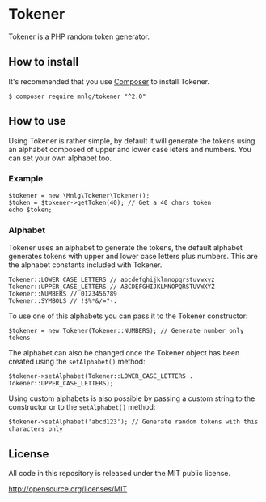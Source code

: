 # Tokener

Tokener is a PHP random token generator.

## How to install

It's recommended that you use [Composer](https://getcomposer.org/) to install Tokener.

    $ composer require mnlg/tokener "^2.0"

## How to use

Using Tokener is rather simple, by default it will generate the tokens using an alphabet composed of upper and lower case leters and numbers. You can set your own alphabet too.

### Example

    $tokener = new \Mnlg\Tokener\Tokener();
    $token = $tokener->getToken(40); // Get a 40 chars token
    echo $token;

### Alphabet

Tokener uses an alphabet to generate the tokens, the default alphabet generates tokens with upper and lower case letters plus numbers. This are the alphabet constants included with Tokener.

    Tokener::LOWER_CASE_LETTERS // abcdefghijklmnopqrstuvwxyz
    Tokener::UPPER_CASE_LETTERS // ABCDEFGHIJKLMNOPQRSTUVWXYZ
    Tokener::NUMBERS // 0123456789
    Tokener::SYMBOLS // !$%*&/=?-. 

To use one of this alphabets you can pass it to the Tokener constructor:

    $tokener = new Tokener(Tokener::NUMBERS); // Generate number only tokens

The alphabet can also be changed once the Tokener object has been created using the `setAlphabet()` method:

    $tokener->setAlphabet(Tokener::LOWER_CASE_LETTERS . Tokener::UPPER_CASE_LETTERS);

Using custom alphabets is also possible by passing a custom string to the constructor or to the `setAlphabet()` method:

    $tokener->setAlphabet('abcd123'); // Generate random tokens with this characters only

## License

All code in this repository is released under the MIT public license.

<http://opensource.org/licenses/MIT>